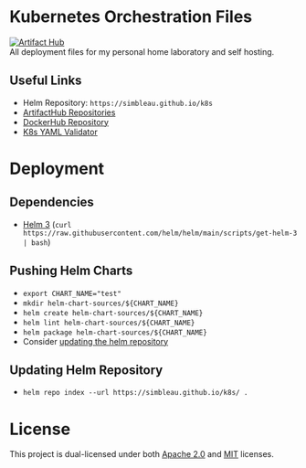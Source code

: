 # Kubernetes Orchestration Files
[![Artifact Hub](https://img.shields.io/endpoint?url=https://artifacthub.io/badge/repository/website)](https://artifacthub.io/packages/helm/website/website) \
All deployment files for my personal home laboratory and self hosting.

## Useful Links
- Helm Repository: `https://simbleau.github.io/k8s`
- [ArtifactHub Repositories](https://artifacthub.io/packages/search?user=simbleau)
- [DockerHub Repository](https://hub.docker.com/u/simbleau)
- [K8s YAML Validator](https://validkube.com/)

# Deployment

## Dependencies
- [Helm 3](https://helm.sh/) (`curl https://raw.githubusercontent.com/helm/helm/main/scripts/get-helm-3 | bash`)

## Pushing Helm Charts
- `export CHART_NAME="test"`
- `mkdir helm-chart-sources/${CHART_NAME}`
- `helm create helm-chart-sources/${CHART_NAME}`
- `helm lint helm-chart-sources/${CHART_NAME}`
- `helm package helm-chart-sources/${CHART_NAME}`
-  Consider [updating the helm repository](#updating-helm-repository)

## Updating Helm Repository
- `helm repo index --url https://simbleau.github.io/k8s/ .`

# License
This project is dual-licensed under both [Apache 2.0](LICENSE-APACHE) and [MIT](LICENSE-MIT) licenses.
